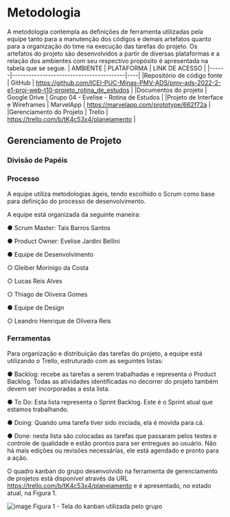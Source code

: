 
# Metodologia

A metodologia contempla as definições de ferramenta utilizadas pela equipe tanto para a manutenção dos códigos e demais artefatos quanto para a organização do time na execução das tarefas do projeto.
Os artefatos do projeto são desenvolvidos a partir de diversas plataformas e a relação dos ambientes com seu respectivo propósito é apresentada na tabela que se segue.
| AMBIENTE   | PLATAFORMA  | LINK DE ACESSO |
|------|-----------------------------------------|----|
|Repositório de código fonte |	GitHub |	https://github.com/ICEI-PUC-Minas-PMV-ADS/pmv-ads-2022-2-e1-proj-web-t10-projeto_rotina_de_estudos |
|Documentos do projeto |	Google Drive |	Grupo 04 - Evelise - Rotina de Estudos |
|Projeto de Interface e Wireframes |	MarvelApp |	https://marvelapp.com/prototype/662f72a |
|Gerenciamento do Projeto |	Trello | https://trello.com/b/tK4c53x4/planejamento |


## Gerenciamento de Projeto

### Divisão de Papéis

### Processo

A equipe utiliza metodologias ágeis, tendo escolhido o Scrum como base para definição do processo de desenvolvimento.

A equipe está organizada da seguinte maneira:

●	Scrum Master: Tais Barros Santos

●	Product Owner: Evelise Jardini Bellini

●	Equipe de Desenvolvimento

○	Gleiber Morinigo da Costa

○	Lucas Reis Alves

○	Thiago de Oliveira Gomes

●	Equipe de Design

○	Leandro Henrique de Oliveira Reis

### Ferramentas

Para organização e distribuição das tarefas do projeto, a equipe está utilizando o Trello, estruturado com as seguintes listas: 

●	Backlog: recebe as tarefas a serem trabalhadas e representa o Product Backlog. Todas as atividades identificadas no decorrer do projeto também devem ser incorporadas a esta lista.

●	To Do: Esta lista representa o Sprint Backlog. Este é o Sprint atual que estamos trabalhando.

●	Doing: Quando uma tarefa tiver sido iniciada, ela é movida para cá.

●	Done: nesta lista são colocadas as tarefas que passaram pelos testes e controle de qualidade e estão prontos para ser entregues ao usuário. Não há mais edições ou revisões necessárias, ele está agendado e pronto para a ação.

O quadro kanban do grupo desenvolvido na ferramenta de gerenciamento de projetos está disponível através da URL https://trello.com/b/tK4c53x4/planejamento e é apresentado, no estado atual, na Figura 1. 


![image](https://user-images.githubusercontent.com/115049890/196051776-7a09ba57-6d5b-4c0d-a18a-8cc6f4009ddf.png)
                            Figura 1 - Tela do kanban utilizada pelo grupo

